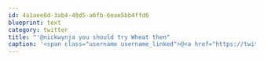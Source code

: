 ```yaml
---
id: 4a1aee8d-3ab4-48d5-a6fb-6eae5bb4ffd6
blueprint: text
category: twitter
title: "'@nickwynja you should try Wheat then"
caption: '<span class="username username_linked">@<a href="https://twitter.com/nickwynja" title="Nick Wynja">nickwynja</a></span> you should try Wheat then'
---
```

